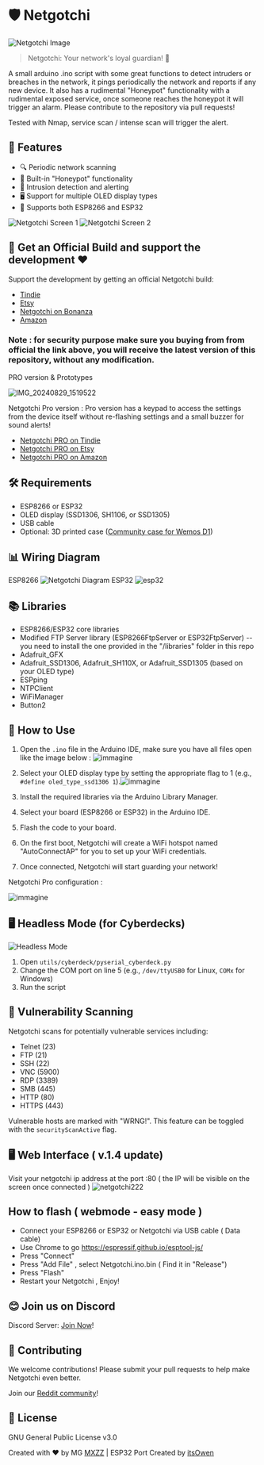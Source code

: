 # 🛡️ Netgotchi

![Netgotchi Image](https://github.com/MXZZ/Netgotchi/assets/3322271/947416e6-c088-4167-ba62-e69a6d1170ce)

> Netgotchi: Your network's loyal guardian! 🐾

A small arduino .ino script with some great functions to detect intruders or breaches in the network, it pings periodically the network and reports if any new device. It also has a rudimental "Honeypot" functionality with a rudimental exposed service, once someone reaches the honeypot it will trigger an alarm. Please contribute to the repository via pull requests!

Tested with Nmap, service scan / intense scan will trigger the alert.

## 🌟 Features

- 🔍 Periodic network scanning
- 🍯 Built-in "Honeypot" functionality
- 🚨 Intrusion detection and alerting
- 🖥️ Support for multiple OLED display types
- 🔄 Supports both ESP8266 and ESP32

![Netgotchi Screen 1](https://github.com/MXZZ/Netgotchi/assets/3322271/cf8d7fec-7b33-4f14-9992-8cb4806633f2) ![Netgotchi Screen 2](https://github.com/MXZZ/Netgotchi/assets/3322271/68f4fe6c-9172-422b-ba39-ee901c098840)

## 🛒 Get an Official Build and support the development ❤ 

Support the development by getting an official Netgotchi build:

- [Tindie](https://www.tindie.com/products/ollestore/negotchi-network-security-scanner/)
- [Etsy](https://olleadventures.etsy.com/listing/1752764124)
- [Netgotchi on Bonanza](https://www.bonanza.com/listings/NETGOTCHI-pwnagotchi-older-brother-scans-and-protect-your-network-/1657032899?fref=WCsgHJd3)
- [Amazon](https://amzn.to/4dd5yjA)

### Note : for security purpose make sure you buying from from official the link above, you will receive the latest version of this repository, without any modification.  

PRO version & Prototypes 


![IMG_20240829_1519522](https://github.com/user-attachments/assets/b584b5f6-9727-46fc-9bce-9cad7c8529e4)

Netgotchi Pro version :
Pro version has a keypad to access the settings from the device itself without re-flashing settings and a small buzzer for sound alerts!
- [Netgotchi PRO on Tindie](https://www.tindie.com/products/35655/)
- [Netgotchi PRO on Etsy](https://olleadventures.etsy.com/listing/1771783598)
- [Netgotchi PRO on Amazon](https://amzn.to/4gfUogy) 


## 🛠️ Requirements

- ESP8266 or ESP32
- OLED display (SSD1306, SH1106, or SSD1305)
- USB cable
- Optional: 3D printed case ([Community case for Wemos D1](https://www.printables.com/model/510481-terminal-for-ssd1306-096-oled-and-wemos-d1-mini))

## 📊 Wiring Diagram
ESP8266
![Netgotchi Diagram](https://github.com/MXZZ/Netgotchi/assets/3322271/54fb9be5-4fe4-4ff3-b24a-f2a05287d893)
ESP32
![esp32](https://github.com/user-attachments/assets/cc486dfd-fdb6-468b-a158-2e0a78891ac4)


## 📚 Libraries

- ESP8266/ESP32 core libraries
- Modified FTP Server library (ESP8266FtpServer or ESP32FtpServer) -- you need to install the one provided in the "/libraries" folder in this repo
- Adafruit_GFX
- Adafruit_SSD1306, Adafruit_SH110X, or Adafruit_SSD1305 (based on your OLED type)
- ESPping
- NTPClient
- WiFiManager
- Button2

## 🚀 How to Use

1. Open the `.ino` file in the Arduino IDE, make sure you have all files open like the image below :
   ![immagine](https://github.com/user-attachments/assets/552f5d19-d55d-4d47-9ef4-f200438421e6)

2. Select your OLED display type by setting the appropriate flag to 1 (e.g., `#define oled_type_ssd1306 1`).![immagine](https://github.com/user-attachments/assets/c1fef59b-e22a-4555-94cb-8ef26b71e756)

3. Install the required libraries via the Arduino Library Manager.
4. Select your board (ESP8266 or ESP32) in the Arduino IDE.
5. Flash the code to your board.
6. On the first boot, Netgotchi will create a WiFi hotspot named "AutoConnectAP" for you to set up your WiFi credentials.
7. Once connected, Netgotchi will start guarding your network!

Netgotchi Pro configuration :
 
![immagine](https://github.com/user-attachments/assets/8470aba4-9c47-469d-80bb-6da349b01436)


## 🖥️ Headless Mode (for Cyberdecks)

![Headless Mode](https://github.com/MXZZ/Netgotchi/assets/3322271/f12ba979-5936-4bee-9d36-eba67ddebf59)

1. Open `utils/cyberdeck/pyserial_cyberdeck.py`
2. Change the COM port on line 5 (e.g., `/dev/ttyUSB0` for Linux, `COMx` for Windows)
3. Run the script

## 🔎 Vulnerability Scanning

Netgotchi scans for potentially vulnerable services including:
- Telnet (23)
- FTP (21)
- SSH (22)
- VNC (5900)
- RDP (3389)
- SMB (445)
- HTTP (80)
- HTTPS (443)

Vulnerable hosts are marked with "WRNG!". This feature can be toggled with the `securityScanActive` flag.

## 🖥️ Web Interface ( v.1.4 update)
Visit your netgotchi ip address at the port :80 ( the IP will be visible on the screen once connected )
![netgotchi222](https://github.com/user-attachments/assets/e5473956-e858-45dd-8c93-b7030d33723e)

## How to flash ( webmode - easy mode ) 
- Connect your ESP8266 or ESP32 or Netgotchi via USB cable ( Data cable)
- Use Chrome to go https://espressif.github.io/esptool-js/ 
- Press "Connect" 
- Press "Add File" , select Netgotchi.ino.bin ( Find it in "Release")
- Press "Flash" 
- Restart your Netgotchi , Enjoy!

 
## 😊 Join us on Discord

Discord Server: [Join Now](https://discord.gg/hM4w8eTKrt)!

## 🤝 Contributing

We welcome contributions! Please submit your pull requests to help make Netgotchi even better.

Join our [Reddit community](https://www.reddit.com/r/Netgotchi/)!

## 📜 License

GNU General Public License v3.0

Created with ❤️ by MG [MXZZ](https://github.com/MXZZ) | ESP32 Port Created by [itsOwen](https://github.com/itsOwen)
